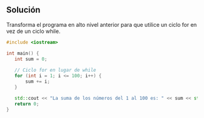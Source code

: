 ## Solución
Transforma el programa en alto nivel anterior para que utilice un ciclo for en vez de un ciclo while.

``` C++
#include <iostream>

int main() {
   int sum = 0;
   
   // Ciclo for en lugar de while
   for (int i = 1; i <= 100; i++) {
       sum += i;
   }

   std::cout << "La suma de los números del 1 al 100 es: " << sum << std::endl;
   return 0;
}
